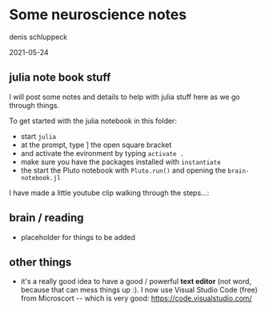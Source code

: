 # Some neuroscience notes 

denis schluppeck

2021-05-24


## julia note book stuff

I will post some notes and details to help with julia stuff here as we go through things.

To get started with the julia notebook in this folder:

- start `julia`
- at the prompt, type ]   the open square bracket
- and activate the evironment by typing `activate .`
- make sure you have the packages installed with `instantiate` 
- the start the Pluto notebook with `Pluto.run()` and opening the `brain-notebook.jl`

I have made a little youtube clip walking through the steps...: 


## brain / reading

- placeholder for things to be added


## other things

- it's a really good idea to have a good / powerful **text editor** (not word, because that can mess things up :). I now use Visual Studio Code (free) from Microscort -- which is very good:   https://code.visualstudio.com/



